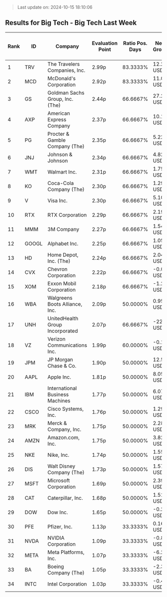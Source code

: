 > Last update on: 2024-10-15 18:10:06

## Results for Big Tech - Big Tech Last Week

| Rank | ID | Company | Evaluation Point | Ratio Pos. Days | Netto Growth | Mean Rel. Daily Growth | Tot. Growth | Current Price | Sector |
| --- | --- | --- | --- | --- | --- | --- | --- | --- | --- |
| 1 | TRV | The Travelers Companies, Inc. | 2.99p | 83.3333% | 12.27 USD | 1.04% | 5.33% | 243.17 USD | Financial Services |
| 2 | MCD | McDonald's Corporation | 2.92p | 83.3333% | 11.03 USD | 0.72% | 3.65% | 312.95 USD | Consumer Cyclical |
| 3 | GS | Goldman Sachs Group, Inc. (The) | 2.44p | 66.6667% | 27.27 USD | 1.08% | 5.49% | 523.77 USD | Financial Services |
| 4 | AXP | American Express Company | 2.37p | 66.6667% | 10.14 USD | 0.75% | 3.77% | 279.70 USD | Financial Services |
| 5 | PG | Procter & Gamble Company (The) | 2.35p | 66.6667% | 5.22 USD | 0.61% | 3.10% | 173.54 USD | Consumer Defensive |
| 6 | JNJ | Johnson & Johnson | 2.34p | 66.6667% | 4.82 USD | 0.60% | 3.02% | 164.81 USD | Healthcare |
| 7 | WMT | Walmart Inc. | 2.31p | 66.6667% | 1.75 USD | 0.44% | 2.19% | 81.52 USD | Consumer Defensive |
| 8 | KO | Coca-Cola Company (The) | 2.30p | 66.6667% | 1.29 USD | 0.37% | 1.86% | 70.56 USD | Consumer Defensive |
| 9 | V | Visa Inc. | 2.30p | 66.6667% | 5.10 USD | 0.37% | 1.85% | 280.60 USD | Financial Services |
| 10 | RTX | RTX Corporation | 2.29p | 66.6667% | 2.19 USD | 0.35% | 1.78% | 125.87 USD | Industrials |
| 11 | MMM | 3M Company | 2.27p | 66.6667% | 1.54 USD | 0.23% | 1.14% | 136.32 USD | Industrials |
| 12 | GOOGL | Alphabet Inc. | 2.25p | 66.6667% | 1.05 USD | 0.13% | 0.64% | 165.54 USD | Communication Services |
| 13 | HD | Home Depot, Inc. (The) | 2.24p | 66.6667% | 2.04 USD | 0.10% | 0.49% | 417.07 USD | Consumer Cyclical |
| 14 | CVX | Chevron Corporation | 2.22p | 66.6667% | -0.03 USD | 0.00% | -0.02% | 148.99 USD | Energy |
| 15 | XOM | Exxon Mobil Corporation | 2.18p | 66.6667% | -1.20 USD | -0.19% | -0.98% | 120.96 USD | Energy |
| 16 | WBA | Walgreens Boots Alliance, Inc. | 2.09p | 50.0000% | 0.95 USD | 2.14% | 10.52% | 10.08 USD | Healthcare |
| 17 | UNH | UnitedHealth Group Incorporated | 2.07p | 66.6667% | -22.19 USD | -0.71% | -3.82% | 561.75 USD | Healthcare |
| 18 | VZ | Verizon Communications Inc. | 1.99p | 60.0000% | -0.14 USD | -0.08% | -0.33% | 43.92 USD | Communication Services |
| 19 | JPM | JP Morgan Chase & Co. | 1.90p | 50.0000% | 12.54 USD | 1.18% | 5.95% | 223.34 USD | Financial Services |
| 20 | AAPL | Apple Inc. | 1.81p | 50.0000% | 8.05 USD | 0.71% | 3.57% | 233.94 USD | Technology |
| 21 | IBM | International Business Machines | 1.77p | 50.0000% | 6.07 USD | 0.53% | 2.66% | 235.27 USD | Technology |
| 22 | CSCO | Cisco Systems, Inc. | 1.76p | 50.0000% | 1.29 USD | 0.49% | 2.45% | 54.06 USD | Technology |
| 23 | MRK | Merck & Company, Inc. | 1.75p | 50.0000% | 2.28 USD | 0.42% | 2.10% | 110.97 USD | Healthcare |
| 24 | AMZN | Amazon.com, Inc. | 1.75p | 50.0000% | 3.82 USD | 0.42% | 2.09% | 186.65 USD | Consumer Cyclical |
| 25 | NKE | Nike, Inc. | 1.74p | 50.0000% | 1.55 USD | 0.38% | 1.91% | 82.24 USD | Consumer Cyclical |
| 26 | DIS | Walt Disney Company (The) | 1.73p | 50.0000% | 1.57 USD | 0.34% | 1.70% | 94.13 USD | Communication Services |
| 27 | MSFT | Microsoft Corporation | 1.69p | 50.0000% | 2.39 USD | 0.12% | 0.58% | 417.43 USD | Technology |
| 28 | CAT | Caterpillar, Inc. | 1.68p | 50.0000% | 1.51 USD | 0.09% | 0.39% | 390.19 USD | Industrials |
| 29 | DOW | Dow Inc. | 1.65p | 50.0000% | -0.24 USD | -0.09% | -0.45% | 53.08 USD | Basic Materials |
| 30 | PFE | Pfizer, Inc. | 1.13p | 33.3333% | 0.16 USD | 0.13% | 0.55% | 29.40 USD | Healthcare |
| 31 | NVDA | NVIDIA Corporation | 1.09p | 33.3333% | -0.83 USD | -0.10% | -0.62% | 132.13 USD | Technology |
| 32 | META | Meta Platforms, Inc. | 1.07p | 33.3333% | -6.21 USD | -0.21% | -1.05% | 587.41 USD | Communication Services |
| 33 | BA | Boeing Company (The) | 1.05p | 33.3333% | -2.32 USD | -0.27% | -1.50% | 152.07 USD | Industrials |
| 34 | INTC | Intel Corporation | 1.03p | 33.3333% | -0.48 USD | -0.40% | -2.04% | 22.85 USD | Technology |



